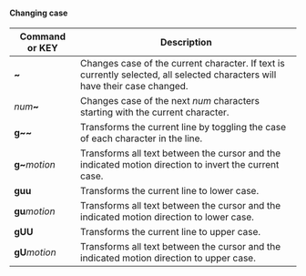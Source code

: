 #### Changing case

| Command or KEY | Description |
| - | - |
| **\~** | Changes case of the current character.  If text is currently selected, all selected characters will have their case changed. |
| _num_**\~** | Changes case of the next _num_ characters starting with the current character. |
| **g\~\~** | Transforms the current line by toggling the case of each character in the line. |
| **g\~**_motion_ | Transforms all text between the cursor and the indicated motion direction to invert the current case. |
| **guu** | Transforms the current line to lower case. |
| **gu**_motion_ | Transforms all text between the cursor and the indicated motion direction to lower case. |
| **gUU** | Transforms the current line to upper case. |
| **gU**_motion_ | Transforms all text between the cursor and the indicated motion direction to upper case. |
